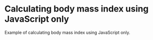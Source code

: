 # Calculating body mass index using JavaScript only
Example of calculating body mass index using JavaScript only.

